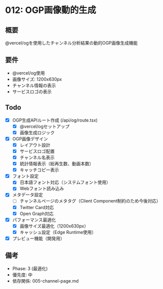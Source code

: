 # 012: OGP画像動的生成

## 概要
@vercel/ogを使用したチャンネル分析結果の動的OGP画像生成機能

## 要件
- @vercel/og使用
- 画像サイズ: 1200x630px
- チャンネル情報の表示
- サービスロゴの表示

## Todo
- [x] OGP生成APIルート作成 (/api/og/route.tsx)
  - [x] @vercel/ogセットアップ
  - [x] 画像生成ロジック
- [x] OGP画像デザイン
  - [x] レイアウト設計
  - [x] サービスロゴ配置
  - [x] チャンネル名表示
  - [x] 統計情報表示（総再生数、動画本数）
  - [x] キャッチコピー表示
- [x] フォント設定
  - [x] 日本語フォント対応（システムフォント使用）
  - [x] Webフォント読み込み
- [x] メタデータ設定
  - [ ] チャンネルページのメタタグ（Client Component制約のため今後対応）
  - [x] Twitter Card対応
  - [x] Open Graph対応
- [x] パフォーマンス最適化
  - [x] 画像サイズ最適化（1200x630px）
  - [x] キャッシュ設定（Edge Runtime使用）
- [x] プレビュー機能（開発用）

## 備考
- Phase: 3 (最適化)
- 優先度: 中
- 依存関係: 005-channel-page.md